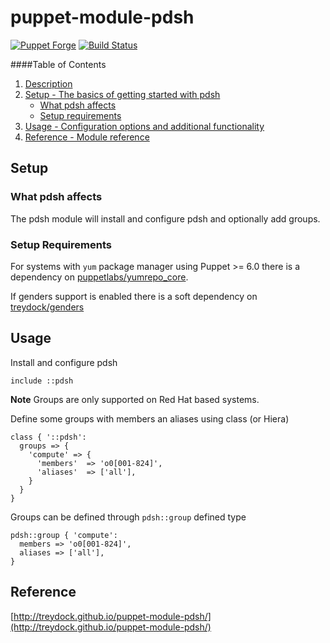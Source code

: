 # puppet-module-pdsh

[![Puppet Forge](http://img.shields.io/puppetforge/v/treydock/pdsh.svg)](https://forge.puppetlabs.com/treydock/pdsh)
[![Build Status](https://travis-ci.org/treydock/puppet-module-pdsh.png)](https://travis-ci.org/treydock/puppet-module-pdsh)

####Table of Contents

1. [Description](#description)
2. [Setup - The basics of getting started with pdsh](#setup)
    * [What pdsh affects](#what-pdsh-affects)
    * [Setup requirements](#setup-requirements)
3. [Usage - Configuration options and additional functionality](#usage)
4. [Reference - Module reference](#reference)


## Setup

### What pdsh affects

The pdsh module will install and configure pdsh and optionally add groups.

### Setup Requirements

For systems with `yum` package manager using Puppet >= 6.0 there is a dependency on [puppetlabs/yumrepo_core](https://forge.puppet.com/puppetlabs/yumrepo_core).

If genders support is enabled there is a soft dependency on [treydock/genders](https://forge.puppet.com/treydock/genders)

## Usage

Install and configure pdsh

```puppet
include ::pdsh
```

**Note** Groups are only supported on Red Hat based systems.

Define some groups with members an aliases using class (or Hiera)

```puppet
class { '::pdsh':
  groups => {
    'compute' => {
      'members'  => 'o0[001-824]',
      'aliases'  => ['all'],
    }
  }
}
```

Groups can be defined through `pdsh::group` defined type

```puppet
pdsh::group { 'compute':
  members => 'o0[001-824]',
  aliases => ['all'],
}
```

## Reference

[http://treydock.github.io/puppet-module-pdsh/](http://treydock.github.io/puppet-module-pdsh/)
